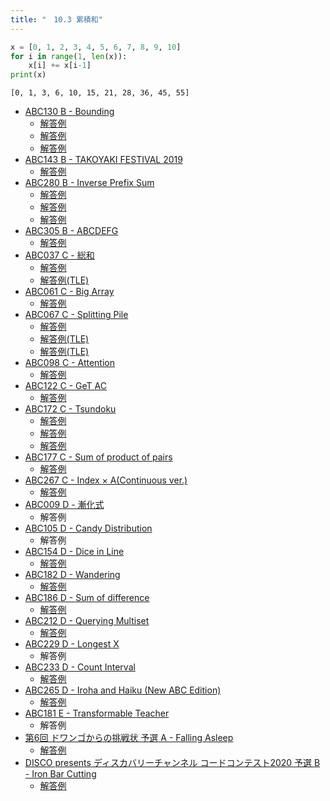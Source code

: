 ```yaml
---
title: "　10.3 累積和"
---
```


```python:サンプルコード：sample_723.py
x = [0, 1, 2, 3, 4, 5, 6, 7, 8, 9, 10]
for i in range(1, len(x)):
    x[i] += x[i-1]
print(x)
```

```text:実行結果
[0, 1, 3, 6, 10, 15, 21, 28, 36, 45, 55]
```

- [ABC130 B - Bounding](https://atcoder.jp/contests/abc130/tasks/abc130_b)
    - [解答例](https://atcoder.jp/contests/abc130/submissions/18366963)
    - [解答例](https://atcoder.jp/contests/abc130/submissions/18366979)
    - [解答例](https://atcoder.jp/contests/abc130/submissions/18083294)
- [ABC143 B - TAKOYAKI FESTIVAL 2019](https://atcoder.jp/contests/abc143/tasks/abc143_b)
    - [解答例](https://atcoder.jp/contests/abc143/submissions/18292415)
- [ABC280 B - Inverse Prefix Sum](https://atcoder.jp/contests/abc280/tasks/abc280_b)
    - [解答例](https://atcoder.jp/contests/abc280/submissions/37119745)
    - [解答例](https://atcoder.jp/contests/abc280/submissions/37119748)
    - [解答例](https://atcoder.jp/contests/abc280/submissions/37119751)
- [ABC305 B - ABCDEFG](https://atcoder.jp/contests/abc305/tasks/abc305_b)
    - [解答例](https://atcoder.jp/contests/abc305/submissions/48802187)
- [ABC037 C - 総和](https://atcoder.jp/contests/abc037/tasks/abc037_c)
    - [解答例](https://atcoder.jp/contests/abc037/submissions/38740227)
    - [解答例(TLE)](https://atcoder.jp/contests/abc037/submissions/18378130)
- [ABC061 C - Big Array](https://atcoder.jp/contests/abc061/tasks/abc061_c)
    - [解答例](https://atcoder.jp/contests/abc061/submissions/36457130)
- [ABC067 C - Splitting Pile](https://atcoder.jp/contests/abc067/tasks/arc078_a)
    - [解答例](https://atcoder.jp/contests/abc067/submissions/18368650)
    - [解答例(TLE)](https://atcoder.jp/contests/abc067/submissions/18368562)
    - [解答例(TLE)](https://atcoder.jp/contests/abc067/submissions/18368674)
- [ABC098 C - Attention](https://atcoder.jp/contests/abc098/tasks/arc098_a)
    - [解答例](https://atcoder.jp/contests/abc098/submissions/18368730)
- [ABC122 C - GeT AC](https://atcoder.jp/contests/abc122/tasks/abc122_c)
    - [解答例](https://atcoder.jp/contests/abc122/submissions/17910924)
- [ABC172 C - Tsundoku](https://atcoder.jp/contests/abc172/tasks/abc172_c)
    - [解答例](https://atcoder.jp/contests/abc172/submissions/14779995)
    - [解答例](https://atcoder.jp/contests/abc172/submissions/14782789)
    - [解答例](https://atcoder.jp/contests/abc172/submissions/14783089)
- [ABC177 C - Sum of product of pairs](https://atcoder.jp/contests/abc177/tasks/abc177_c)
    - [解答例](https://atcoder.jp/contests/abc177/submissions/24900296)
- [ABC267 C - Index × A(Continuous ver.)](https://atcoder.jp/contests/abc267/tasks/abc267_c)
    - [解答例](https://atcoder.jp/contests/abc267/submissions/34764037)
- [ABC009 D - 漸化式](https://atcoder.jp/contests/abc009/tasks/abc009_4)
    - 解答例
- [ABC105 D - Candy Distribution](https://atcoder.jp/contests/abc105/tasks/abc105_d)
    - 解答例
- [ABC154 D - Dice in Line](https://atcoder.jp/contests/abc154/tasks/abc154_d)
    - [解答例](https://atcoder.jp/contests/abc154/submissions/18368789)
- [ABC182 D - Wandering](https://atcoder.jp/contests/abc182/tasks/abc182_d)
    - [解答例](https://atcoder.jp/contests/abc182/submissions/31817253)
- [ABC186 D - Sum of difference](https://atcoder.jp/contests/abc186/tasks/abc186_d)
    - [解答例](https://atcoder.jp/contests/abc186/submissions/31625161)
- [ABC212 D - Querying Multiset](https://atcoder.jp/contests/abc212/tasks/abc212_d)
    - [解答例](https://atcoder.jp/contests/abc212/submissions/31422329)
- [ABC229 D - Longest X](https://atcoder.jp/contests/abc229/tasks/abc229_d)
    - 解答例
- [ABC233 D - Count Interval](https://atcoder.jp/contests/abc233/tasks/abc233_d)
    - [解答例](https://atcoder.jp/contests/abc233/submissions/31155678)
- [ABC265 D - Iroha and Haiku (New ABC Edition)](https://atcoder.jp/contests/abc265/tasks/abc265_d)
    - [解答例](https://atcoder.jp/contests/abc265/submissions/34619050)
- [ABC181 E - Transformable Teacher](https://atcoder.jp/contests/abc181/tasks/abc181_e)
    - 解答例
- [第6回 ドワンゴからの挑戦状 予選 A - Falling Asleep](https://atcoder.jp/contests/dwacon6th-prelims/tasks/dwacon6th_prelims_a)
    - [解答例](https://atcoder.jp/contests/dwacon6th-prelims/submissions/17918478)
- [DISCO presents ディスカバリーチャンネル コードコンテスト2020 予選 B - Iron Bar Cutting](https://atcoder.jp/contests/ddcc2020-qual/tasks/ddcc2020_qual_b)
    - [解答例](https://atcoder.jp/contests/ddcc2020-qual/submissions/18368828)